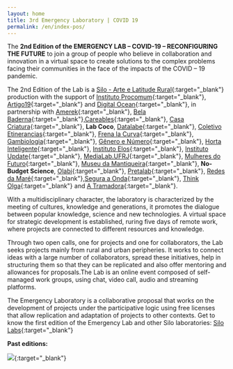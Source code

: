 ```yaml
---
layout: home
title: 3rd Emergency Laboratory | COVID 19
permalink: /en/index-pos/
---
```


The **2nd Edition of the EMERGENCY LAB – COVID-19 – RECONFIGURING THE FUTURE** to join a group of people who believe in collaboration and innovation in a virtual space to create solutions to the complex problems facing their communities in the face of the impacts of the COVID – 19 pandemic.

The 2nd Edition of the Lab is a [Silo - Arte e Latitude Rural](https://silo.org.br/){:target="_blank"} production with the support of [Instituto Procomum](https://www.procomum.org/){:target="_blank"}, [Artigo19](https://artigo19.org/){:target="_blank"} and [Digital Ocean](https://www.digitalocean.com/){:target="_blank"}, in partnership with [Amerek](https://twitter.com/amerek_ufmg){:target="_blank"}, [Bela Baderna](http://belabaderna.com.br/){:target="_blank"},[Careables](https://www.careables.org/){:target="_blank"}, [Casa Criatura](https://www.instagram.com/casacriatura/){:target="_blank"}, **Lab Coco**, [Datalabe](https://datalabe.org/){:target="_blank"}, [Coletivo Etinerancias](https://www.instagram.com/etinerancias){:target="_blank"}, [Frena la Curva](https://frenalacurva.net/){:target="_blank"}, [Gambiologia](http://www.gambiologia.net/blog/){:target="_blank"}, [Gênero e Número](http://www.generonumero.media/){:target="_blank"},
[Horta Inteligente](https://hortainteligente.wixsite.com/hortainteligente){:target="_blank"}, [Instituto Elos](https://institutoelos.org/){:target="_blank"}, [Instituto Update](https://www.institutoupdate.org.br/){:target="_blank"}, [MediaLab.UFRJ](href="http://medialabufrj.net/"){:target="_blank"}, [Mulheres do Futuro](https://www.instagram.com/mulheresdofuturopa/){:target="_blank"}, [Museu da Mantiqueira](https://museudamantiqueira.com.br/){:target="_blank"}, **No-Budget Science**, [Olabi](https://www.olabi.org.br){:target="_blank"}, [Pretalab](https://www.pretalab.com/){:target="_blank"}, [Redes da Maré](http://www.redesdamare.org.br/){:target="_blank"},[Segura a Onda](https://seguraaonda.com.br/){:target="_blank"}, [Think Olga](https://www.thinkolga.com/){:target="_blank"} and [A Tramadora](https://www.tramadora.net/){:target="_blank"}.

With a multidisciplinary character, the laboratory is characterized by the meeting of cultures, knowledge and generations, it promotes the dialogue between popular knowledge, science and new technologies. A virtual space for strategic development is established, ruring five days of remote work, where projects are connected to different resources and knowledge.
  
Through two open calls, one for projects and one for collaborators, the Lab seeks projects mainly from rural and urban peripheries. It works to connect ideas with a large number of collaborators, spread these initiatives, help in structuring them so that they can be replicated and also offer mentoring and allowances for proposals.The Lab is an online event composed of self-managed work groups, using chat, video call, audio and streaming platforms.
  
The Emergency Laboratory is a collaborative proposal that works on the development of projects under the participative logic using free licenses that allow replication and adaptation of projects to other contexts.
Get to know the first edition of the Emergency Lab and other Silo laboratories:
[Silo Labs](https://silo.org.br/interactivos/){:target="_blank"}

  
**Past editions:**

   
[![](/3ed/media/images/labdeemergencia1.jpg)](https://labdeemergencia.silo.org.br/1ed){:target="_blank"}
